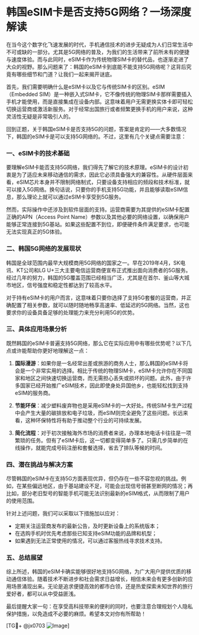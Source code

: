 # 韩国eSIM卡是否支持5G网络？一场深度解读

在当今这个数字化飞速发展的时代，手机通信技术的进步无疑成为人们日常生活中不可或缺的一部分。尤其是5G网络的普及，为我们的生活带来了前所未有的便捷与速度体验。而与此同时，eSIM卡作为传统物理SIM卡的替代品，也逐渐走进了大众的视野。那么问题来了：韩国的eSIM卡到底能不能支持5G网络呢？这背后究竟有哪些细节和门道？让我们一起来揭开谜底。

首先，我们需要明确什么是eSIM卡以及它与传统SIM卡的区别。eSIM（Embedded SIM）是一种嵌入式SIM卡，它不像传统的物理SIM卡那样需要插入手机才能使用，而是直接集成在设备内部。这意味着用户无需更换实体卡即可轻松切换运营商或激活新服务。对于经常出国旅行或者频繁更换手机的用户来说，这种灵活性无疑是非常吸引人的。

回到正题，关于韩国eSIM卡是否支持5G的问题，答案是肯定的——大多数情况下，韩国的eSIM卡是可以支持5G网络的。不过，这里有几个关键点需要注意：

### 一、eSIM卡的技术基础

要理解eSIM卡能否支持5G网络，我们得先了解它的技术原理。eSIM卡的设计初衷是为了适应未来移动通信的需求，因此它必须具备强大的兼容性。从硬件层面来看，eSIM芯片本身并不限制网络制式，只要设备支持相应的频段和技术标准，就可以接入5G网络。换句话说，只要你的手机支持5G功能，并且能够读取eSIM信息，那么理论上就可以通过eSIM卡享受到5G服务。

然而，实际操作中还涉及到软件层面的支持。运营商需要为其提供的eSIM卡配置正确的APN（Access Point Name）参数以及其他必要的网络设置，以确保用户能够正常连接到5G基站。如果这些配置不到位，即便硬件条件满足要求，也可能无法实现真正的5G体验。

### 二、韩国5G网络的发展现状

韩国是全球范围内最早大规模商用5G网络的国家之一。早在2019年4月，SK电讯、KT公司和LG U+三大主要电信运营商便宣布正式推出面向消费者的5G服务。经过几年的努力，韩国的5G覆盖范围已经相当广泛，尤其是在首尔、釜山等大城市地区，信号强度和稳定性都达到了较高水平。

对于持有eSIM卡的用户而言，这意味着只要你选择了支持5G套餐的运营商，并正确配置了相关参数，就可以随时随地畅享高速率、低延迟的5G网络。当然，这也要求你的设备具备足够的处理能力来充分利用5G的优势。

### 三、具体应用场景分析

既然韩国的eSIM卡普遍支持5G网络，那么它在实际应用中有哪些优势呢？以下几点或许能帮助你更好地理解这一点：

1. **国际漫游**：如果你是一名经常出差或旅游的商务人士，那么韩国的eSIM卡将会是一个非常实用的选择。相比于传统的物理SIM卡，eSIM卡允许你在不同国家和地区之间快速切换运营商，而无需担心丢失或损坏的问题。此外，由于许多国家已经开始推广eSIM技术，因此即使身处异国他乡，也能轻松找到支持eSIM的服务商。

2. **节能环保**：减少塑料废弃物也是采用eSIM卡的一大好处。传统SIM卡生产过程中会产生大量的碳排放和电子垃圾，而eSIM则完全避免了这些问题。长远来看，这种环保特性将有助于推动整个行业的可持续发展。

3. **简化流程**：对于初次接触海外市场的消费者来说，办理本地电话卡往往是一项繁琐的任务。但有了eSIM卡后，这一切都变得简单多了。只需几步简单的在线操作，就能完成号码注册和套餐选择，省去了排队等候的时间。

### 四、潜在挑战与解决方案

尽管韩国的eSIM卡在支持5G方面表现优异，但仍存在一些不容忽视的挑战。例如，在某些偏远地区，由于基站建设不足，可能会出现信号弱甚至断网的情况；再比如，部分老旧型号的智能手机可能无法识别最新的eSIM格式，从而限制了用户的使用范围。

针对上述问题，我们可以采取以下措施加以应对：

- 定期关注运营商发布的最新公告，及时更新设备上的系统版本；
- 在选购手机时优先考虑那些已知支持eSIM功能的品牌和机型；
- 如果遇到无法正常使用的情况，可以通过客服热线寻求技术支持。

### 五、总结展望

综上所述，韩国的eSIM卡确实能够很好地支持5G网络，为广大用户提供优质的移动通信体验。随着技术不断进步和社会需求日益增长，相信未来会有更多创新的应用场景涌现出来。无论是追求便捷高效的都市白领，还是热爱探索未知世界的旅行爱好者，都可以从中受益匪浅。

最后提醒大家一句：在享受高科技带来的便利的同时，也要注意合理规划个人隐私保护措施，以免造成不必要的麻烦。希望本文对你有所帮助！

[TG💪+ @jx0703 ![Image](https://github.com/user-attachments/assets/dbca1d08-cadb-493c-b0ec-ad6f7a83f270)]